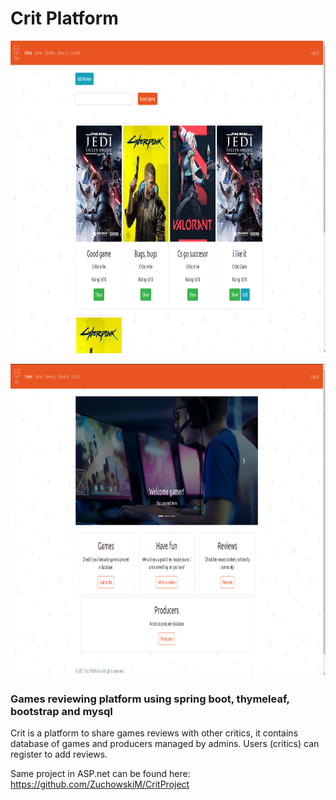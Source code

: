 # Crit Platform


<p float="left">
<img src="https://raw.githubusercontent.com/ZuchowskiM/ZuchowskiM/main/assets/crit1.png?token=AOADGL7LY4Y3UCKR2SXRZC3ASI3KS" alt="Girl in a jacket" width="900" height="500">

</p>
<img src="https://raw.githubusercontent.com/ZuchowskiM/ZuchowskiM/main/assets/crit2.png?token=AOADGLYNB5VDWSTZWYFPAYTASI3IS" alt="Girl in a jacket" width="900" height="500">


### Games reviewing platform using spring boot, thymeleaf, bootstrap and mysql

Crit is a platform to share games reviews with other critics, it contains database of games and producers managed by admins. Users (critics) can register to add reviews.

Same project in ASP.net can be found here: https://github.com/ZuchowskiM/CritProject
